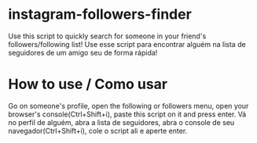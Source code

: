 # instagram-followers-finder
Use this script to quickly search for someone in your friend's followers/following list!
Use esse script para encontrar alguém na lista de seguidores de um amigo seu de forma rápida!

# How to use / Como usar
Go on someone's profile, open the following or followers menu, open your browser's console(Ctrl+Shift+i), paste this script on it and press enter. 
Vá no perfil de alguém, abra a lista de seguidores, abra o console de seu navegador(Ctrl+Shift+i), cole o script ali e aperte enter.
